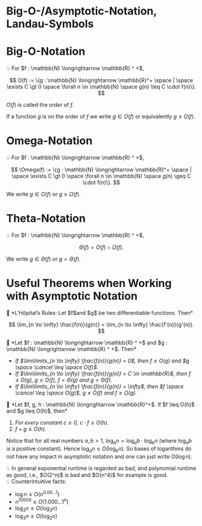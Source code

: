 # Big-O-/Asymptotic-Notation, Landau-Symbols

# Big-O-Notation

<aside>
💡 For $f : \mathbb{N} \longrightarrow \mathbb{R} ^ +$,

$$
O(f) := \{g : \mathbb{N} \longrightarrow \mathbb{R}^+ \space | \space \exists C \gt 0 \space \forall n \in \mathbb{N} \space g(n) \leq C \cdot f(n)\}.
$$

$O(f)$ is called the *order* of $f$.

If a function $g$ is on the order of $f$ we write $g \in O(f)$ or equivalently $g \leq O(f)$.

</aside>

# Omega-Notation

<aside>
💡 For $f : \mathbb{N} \longrightarrow \mathbb{R} ^ +$,

$$
\Omega(f) := \{g : \mathbb{N} \longrightarrow \mathbb{R}^+ \space | \space \exists C \gt 0 \space \forall n \in \mathbb{N} \space g(n) \geq C \cdot f(n)\}.
$$

We write $g \in \Omega(f)$ or $g \geq \Omega(f)$.

</aside>

# Theta-Notation

<aside>
💡 For $f : \mathbb{N} \longrightarrow \mathbb{R} ^ +$,

$$
\Theta(f) = O(f) \cap \Omega(f).
$$

We write $g \in \Theta(f)$ or $g = \Theta(f)$.

</aside>

# Useful Theorems when Working with Asymptotic Notation

<aside>
📖 *L’Hôpital’s Rules:
Let $f$and $g$ be two differentiable functions. Then*

$$
\lim_{n \to \infty} \frac{f(n)}{g(n)} = \lim_{n \to \infty} \frac{f'(n)}{g'(n)}.
$$

</aside>

<aside>
📖 *Let $f : \mathbb{N} \longrightarrow \mathbb{R} ^ +$ and $g : \mathbb{N} \longrightarrow \mathbb{R} ^ +$. Then*

- *If $\lim\limits_{n \to \infty} \frac{f(n)}{g(n)} = 0$, then $f \leq O(g)$ and $g \space \cancel \leq \space O(f)$.*
- *If $\lim\limits_{n \to \infty} \frac{f(n)}{g(n)} = C \in \mathbb{R}$, then $f \leq O(g)$, $g \leq O(f)$, $f = \Theta(g)$ and $g = \Theta(f)$.*
- *If $\lim\limits_{n \to \infty} \frac{f(n)}{g(n)} = \infty$, then $f \space \cancel \leq \space O(g)$, $g \leq O(f)$ and $f \geq \Omega(g)$.*
</aside>

<aside>
📖 *Let $f, g, h : \mathbb{N} \longrightarrow \mathbb{R}^+$. If $f \leq O(h)$ and $g \leq O(h)$, then*

1. *For every constant $c \geq 0$, $c \cdot f \leq O(h)$.*
2. $f + g \leq O(h)$.
</aside>

Notice that for all real numbers $a, b \gt 1$, $\log_a n = \log_ab \cdot \log_bn$ (where $\log_ab$ is a positive constant). Hence $\log_an \leq O(\log_bn)$. So bases of logarithms do not have any impact in asymptotic notation and one can just write $O(\log n)$.

<aside>
💡 In general exponential runtime is regarded as bad, and polynomial runtime as good, i.e., $O(2^n)$ is bad and $O(n^4)$ for example is good.

</aside>

<aside>
💡 Counterintuitive facts:

- $\log n \leq O(n^{0.00...1})$
- $n^{10000} \leq O(1.000...1^n)$
- $\log_2 n \leq O(\log_3n)$
- $\log_3 n \leq O(\log_2 n)$
</aside>